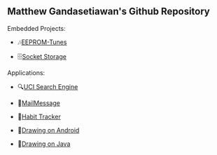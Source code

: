 ## Matthew Gandasetiawan's Github Repository

Embedded Projects:

- 🎶[EEPROM-Tunes](https://github.com/gandmatthew/EEPROM-Tunes)

- 🗄️[Socket Storage](https://github.com/gandmatthew/Socket-Storage)

Applications:

- 🔍[UCI Search Engine](https://github.com/gandmatthew/UCI-Search-Engine)

- 💬[MailMessage](https://github.com/gandmatthew/MailMessage)

- 🌳[Habit Tracker](https://github.com/gandmatthew/Habit-Tracker)

- 📱[Drawing on Android](https://github.com/gandmatthew/Drawing-on-Android)

- 🍵[Drawing on Java](https://github.com/gandmatthew/Drawing-on-Windows)
